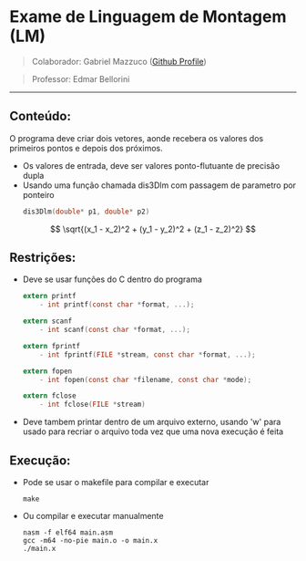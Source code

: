 # Exame de Linguagem de Montagem (LM)
>Colaborador: Gabriel Mazzuco ([Github Profile](https://github.com/gabrielmazz))

>Professor: Edmar Bellorini

---

## Conteúdo:

O programa deve criar dois vetores, aonde recebera os valores dos primeiros pontos e depois dos próximos. 

- Os valores de entrada, deve ser valores ponto-flutuante de precisão dupla
- Usando uma função chamada dis3Dlm com passagem de parametro por ponteiro
    ```c
    dis3Dlm(double* p1, double* p2)
    ```

$$
\sqrt{(x_1 - x_2)^2 + (y_1 - y_2)^2 + (z_1 - z_2)^2}
$$

## Restrições:

- Deve se usar funções do C dentro do programa
    ```c
    extern printf
        - int printf(const char *format, ...);

    extern scanf
        - int scanf(const char *format, ...);

    extern fprintf
        - int fprintf(FILE *stream, const char *format, ...);

    extern fopen
        - int fopen(const char *filename, const char *mode);

    extern fclose
        - int fclose(FILE *stream)
    ```

- Deve tambem printar dentro de um arquivo externo, usando 'w' para usado para recriar o arquivo toda vez que uma nova execução é feita

## Execução:

- Pode se usar o makefile para compilar e executar
    ```make
    make
    ```

- Ou compilar e executar manualmente
    ```
    nasm -f elf64 main.asm
    gcc -m64 -no-pie main.o -o main.x
    ./main.x
    ```
